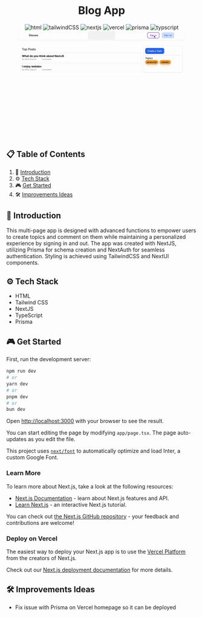 <div align="center">
<h1>Blog App</h1>

<img src="https://img.shields.io/badge/html5-%23E34F26.svg?style=for-the-badge&logo=html5&logoColor=white" alt="html">
<img src="https://img.shields.io/badge/tailwindcss-%2338B2AC.svg?style=for-the-badge&logo=tailwind-css&logoColor=white" alt="tailwindCSS">
<img src ="https://img.shields.io/badge/Next-black?style=for-the-badge&logo=next.js&logoColor=white" alt="nextjs">
<img src ="https://img.shields.io/badge/vercel-%23000000.svg?style=for-the-badge&logo=vercel&logoColor=white" alt="vercel">
<img src ="https://img.shields.io/badge/Prisma-3982CE?style=for-the-badge&logo=Prisma&logoColor=white" alt="prisma">
<img src ="https://img.shields.io/badge/typescript-%23007ACC.svg?style=for-the-badge&logo=typescript&logoColor=white" alt="typscript">

<img src="./public/video.gif">
</div>

## 📋 <a name="table">Table of Contents</a>

1. 🤖 [Introduction](#introduction)
2. ⚙️ [Tech Stack](#tech-stack)
3. 🎮 [Get Started](#get-started)
4. 🛠️ [Improvements Ideas](#improvements)

## <a name="introduction">🤖 Introduction</a>

This multi-page app is designed with advanced functions to empower users to create topics and comment on them while maintaining a personalized experience by signing in and out. The app was created with NextJS, utilizing Prisma for schema creation and NextAuth for seamless authentication. Styling is achieved using TailwindCSS and NextUI components.

## <a name="tech-stack">⚙️ Tech Stack</a>

- HTML
- Tailwind CSS
- NextJS
- TypeScript
- Prisma

## <a name="get-started">🎮 Get Started</a>

First, run the development server:

```bash
npm run dev
# or
yarn dev
# or
pnpm dev
# or
bun dev
```

Open [http://localhost:3000](http://localhost:3000) with your browser to see the result.

You can start editing the page by modifying `app/page.tsx`. The page auto-updates as you edit the file.

This project uses [`next/font`](https://nextjs.org/docs/basic-features/font-optimization) to automatically optimize and load Inter, a custom Google Font.

### Learn More

To learn more about Next.js, take a look at the following resources:

- [Next.js Documentation](https://nextjs.org/docs) - learn about Next.js features and API.
- [Learn Next.js](https://nextjs.org/learn) - an interactive Next.js tutorial.

You can check out [the Next.js GitHub repository](https://github.com/vercel/next.js/) - your feedback and contributions are welcome!

### Deploy on Vercel

The easiest way to deploy your Next.js app is to use the [Vercel Platform](https://vercel.com/new?utm_medium=default-template&filter=next.js&utm_source=create-next-app&utm_campaign=create-next-app-readme) from the creators of Next.js.

Check out our [Next.js deployment documentation](https://nextjs.org/docs/deployment) for more details.

## <a name="improvements">🛠️ Improvements Ideas</a>

- Fix issue with Prisma on Vercel homepage so it can be deployed
